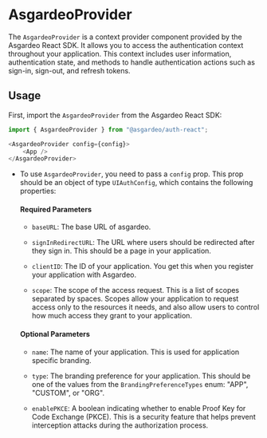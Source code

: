 <!--
 * Copyright (c) 2024, WSO2 LLC. (https://www.wso2.com).
 *
 * WSO2 LLC. licenses this file to you under the Apache License,
 * Version 2.0 (the "License"); you may not use this file except
 * in compliance with the License.
 * You may obtain a copy of the License at
 *
 *     http://www.apache.org/licenses/LICENSE-2.0
 *
 * Unless required by applicable law or agreed to in writing,
 * software distributed under the License is distributed on an
 * "AS IS" BASIS, WITHOUT WARRANTIES OR CONDITIONS OF ANY
 * KIND, either express or implied. See the License for the
 * specific language governing permissions and limitations
 * under the License.
-->

# AsgardeoProvider

The `AsgardeoProvider` is a context provider component provided by the Asgardeo React SDK. It allows you to access the authentication context throughout your application. This context includes user information, authentication state, and methods to handle authentication actions such as sign-in, sign-out, and refresh tokens.

## Usage

First, import the `AsgardeoProvider` from the Asgardeo React SDK:

```ts
import { AsgardeoProvider } from "@asgardeo/auth-react";

<AsgardeoProvider config={config}>
    <App />
</AsgardeoProvider>
```

- To use `AsgardeoProvider`, you need to pass a `config` prop. This prop should be an object of type `UIAuthConfig`, which contains the following properties:

  #### Required Parameters

  - `baseURL`: The base URL of asgardeo.

  - `signInRedirectURL`: The URL where users should be redirected after they sign in. This should be a page in your application.

  - `clientID`: The ID of your application. You get this when you register your application with Asgardeo.

  - `scope`: The scope of the access request. This is a list of scopes separated by spaces. Scopes allow your application to request access only to the resources it needs, and also allow users to control how much access they grant to your application.

  #### Optional Parameters

  - `name`: The name of your application. This is used for application specific branding.

  - `type`: The branding preference for your application. This should be one of the values from the `BrandingPreferenceTypes` enum: "APP", "CUSTOM", or "ORG".

  - `enablePKCE`: A boolean indicating whether to enable Proof Key for Code Exchange (PKCE). This is a security feature that helps prevent interception attacks during the authorization process.
